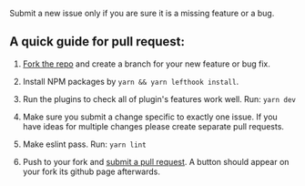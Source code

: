Submit a new issue only if you are sure it is a missing feature or a bug.

## A quick guide for pull request:

1. [Fork the repo](https://help.github.com/articles/fork-a-repo) and create a branch for your new feature or bug fix.

2. Install NPM packages by `yarn && yarn lefthook install`.

3. Run the plugins to check all of plugin's features work well. Run: `yarn dev`

4. Make sure you submit a change specific to exactly one issue. If you have ideas for multiple changes please create separate pull requests.

5. Make eslint pass. Run: `yarn lint`

6. Push to your fork and [submit a pull request](https://help.github.com/articles/using-pull-requests). A button should
appear on your fork its github page afterwards.
